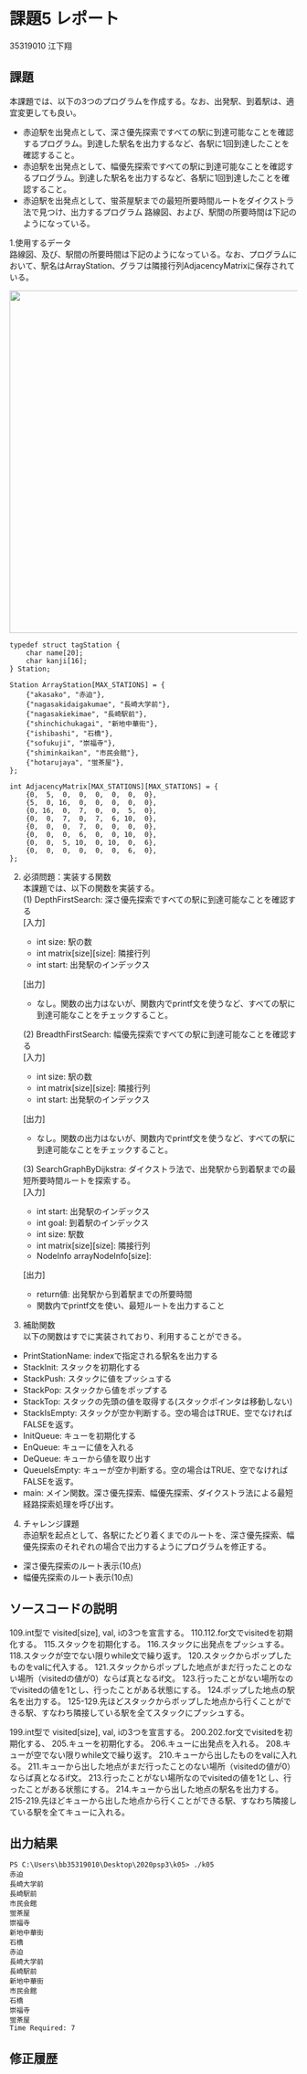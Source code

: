 # 課題5 レポート
35319010 江下翔


## 課題
本課題では、以下の3つのプログラムを作成する。なお、出発駅、到着駅は、適宜変更しても良い。
- 赤迫駅を出発点として、深さ優先探索ですべての駅に到達可能なことを確認するプログラム。到達した駅名を出力するなど、各駅に1回到達したことを確認すること。  
- 赤迫駅を出発点として、幅優先探索ですべての駅に到達可能なことを確認するプログラム。到達した駅名を出力するなど、各駅に1回到達したことを確認すること。  
- 赤迫駅を出発点として、蛍茶屋駅までの最短所要時間ルートをダイクストラ法で見つけ、出力するプログラム
路線図、および、駅間の所要時間は下記のようになっている。  

1.使用するデータ  
路線図、及び、駅間の所要時間は下記のようになっている。なお、プログラムにおいて、駅名はArrayStation、グラフは隣接行列AdjacencyMatrixに保存されている。  

<img src=images/routemap.png width=600>  

```
typedef struct tagStation {
    char name[20];
    char kanji[16];
} Station;

Station ArrayStation[MAX_STATIONS] = {
    {"akasako", "赤迫"},
    {"nagasakidaigakumae", "長崎大学前"},
    {"nagasakiekimae", "長崎駅前"},
    {"shinchichukagai", "新地中華街"},
    {"ishibashi", "石橋"},
    {"sofukuji", "崇福寺"},
    {"shiminkaikan", "市民会館"},
    {"hotarujaya", "蛍茶屋"},
};

int AdjacencyMatrix[MAX_STATIONS][MAX_STATIONS] = {
    {0,  5,  0,  0,  0,  0,  0,  0},
    {5,  0, 16,  0,  0,  0,  0,  0},
    {0, 16,  0,  7,  0,  0,  5,  0},
    {0,  0,  7,  0,  7,  6, 10,  0},
    {0,  0,  0,  7,  0,  0,  0,  0},
    {0,  0,  0,  6,  0,  0, 10,  0},
    {0,  0,  5, 10,  0, 10,  0,  6},
    {0,  0,  0,  0,  0,  0,  6,  0},
};
```


2. 必須問題：実装する関数  
本課題では、以下の関数を実装する。  
(1) DepthFirstSearch: 深さ優先探索ですべての駅に到達可能なことを確認する  
    [入力]
    - int size: 駅の数　　
    - int matrix[size][size]: 隣接行列
    - int start: 出発駅のインデックス  

    [出力]  
    - なし。関数の出力はないが、関数内でprintf文を使うなど、すべての駅に到達可能なことをチェックすること。  


    (2) BreadthFirstSearch: 幅優先探索ですべての駅に到達可能なことを確認する  
    [入力]
    - int size: 駅の数　　
    - int matrix[size][size]: 隣接行列
    - int start: 出発駅のインデックス  

    [出力]  
    - なし。関数の出力はないが、関数内でprintf文を使うなど、すべての駅に到達可能なことをチェックすること。

    (3) SearchGraphByDijkstra: ダイクストラ法で、出発駅から到着駅までの最短所要時間ルートを探索する。  
    [入力]  
    - int start: 出発駅のインデックス
    - int goal: 到着駅のインデックス  
    - int size: 駅数  
    - int matrix[size][size]: 隣接行列  
    - NodeInfo arrayNodeInfo[size]:  

    [出力]  
    - return値: 出発駅から到着駅までの所要時間 
    - 関数内でprintf文を使い、最短ルートを出力すること

3. 補助関数  
以下の関数はすでに実装されており、利用することができる。
- PrintStationName: indexで指定される駅名を出力する
- StackInit: スタックを初期化する
- StackPush: スタックに値をプッシュする
- StackPop: スタックから値をポップする
- StackTop: スタックの先頭の値を取得する(スタックポインタは移動しない)
- StackIsEmpty: スタックが空か判断する。空の場合はTRUE、空でなければFALSEを返す。
- InitQueue: キューを初期化する
- EnQueue: キューに値を入れる
- DeQueue: キューから値を取り出す
- QueueIsEmpty: キューが空か判断する。空の場合はTRUE、空でなければFALSEを返す。
- main: メイン関数。深さ優先探索、幅優先探索、ダイクストラ法による最短経路探索処理を呼び出す。

4. チャレンジ課題  
赤迫駅を起点として、各駅にたどり着くまでのルートを、深さ優先探索、幅優先探索のそれぞれの場合で出力するようにプログラムを修正する。  
- 深さ優先探索のルート表示(10点)
- 幅優先探索のルート表示(10点)

## ソースコードの説明
109.int型で visited[size], val, iの3つを宣言する。
110.112.for文でvisitedを初期化する。
115.スタックを初期化する。
116.スタックに出発点をプッシュする。
118.スタックが空でない限りwhile文で繰り返す。
120.スタックからポップしたものをvalに代入する。
121.スタックからポップした地点がまだ行ったことのない場所（visitedの値が0）ならば真となるif文。
123.行ったことがない場所なのでvisitedの値を1とし、行ったことがある状態にする。
124.ポップした地点の駅名を出力する。
125-129.先ほどスタックからポップした地点から行くことができる駅、すなわち隣接している駅を全てスタックにプッシュする。

199.int型で visited[size], val, iの3つを宣言する。
200.202.for文でvisitedを初期化する、
205.キューを初期化する。
206.キューに出発点を入れる。
208.キューが空でない限りwhile文で繰り返す。
210.キューから出したものをvalに入れる。
211.キューから出した地点がまだ行ったことのない場所（visitedの値が0）ならば真となるif文。
213.行ったことがない場所なのでvisitedの値を1とし、行ったことがある状態にする。
214.キューから出した地点の駅名を出力する。
215-219.先ほどキューから出した地点から行くことができる駅、すなわち隣接している駅を全てキューに入れる。



## 出力結果

```
PS C:\Users\bb35319010\Desktop\2020psp3\k05> ./k05
赤迫
長崎大学前
長崎駅前  
市民会館  
蛍茶屋
崇福寺
新地中華街
石橋
赤迫
長崎大学前
長崎駅前
新地中華街
市民会館
石橋
崇福寺
蛍茶屋
Time Required: 7
```

## 修正履歴

